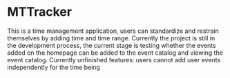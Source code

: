 # MTTracker
This is a time management application, users can standardize and restrain themselves by adding time and time range. Currently the project is still in the development process, the current stage is testing whether the events added on the homepage can be added to the event catalog and viewing the event catalog. Currently unfinished features: users cannot add user events independently for the time being
